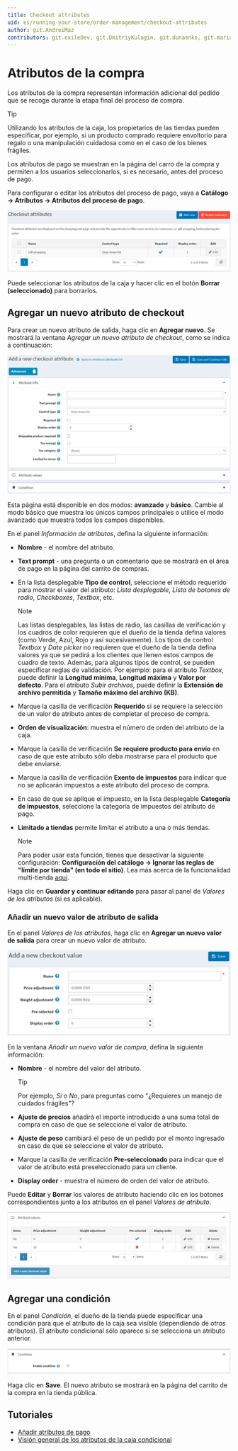 ```yaml
---
title: Checkout attributes
uid: es/running-your-store/order-management/checkout-attributes
author: git.AndreiMaz
contributors: git.exileDev, git.DmitriyKulagin, git.dunaenko, git.mariannk
---
```


# Atributos de la compra

Los atributos de la compra representan información adicional del pedido que se recoge durante la etapa final del proceso de compra.

> [!TIP]
> 
> Utilizando los atributos de la caja, los propietarios de las tiendas pueden especificar, por ejemplo, si un producto comprado requiere envoltorio para regalo o una manipulación cuidadosa como en el caso de los bienes frágiles.

Los atributos de pago se muestran en la página del carro de la compra y permiten a los usuarios seleccionarlos, si es necesario, antes del proceso de pago.

Para configurar o editar los atributos del proceso de pago, vaya a **Catálogo → Atributos → Atributos del proceso de pago**.

![Atributos del proceso de pago](_static/checkout-attributes/list.jpg)

Puede seleccionar los atributos de la caja y hacer clic en el botón **Borrar (seleccionado)** para borrarlos.

## Agregar un nuevo atributo de checkout

Para crear un nuevo atributo de salida, haga clic en **Agregar nuevo**. Se mostrará la ventana *Agregar un nuevo atributo de checkout*, como se indica a continuación:

![Añadir un nuevo atributo de checkout](_static/checkout-attributes/add-new.jpg)

Esta página está disponible en dos modos: **avanzado** y **básico**. Cambie al modo básico que muestra los únicos campos principales o utilice el modo avanzado que muestra todos los campos disponibles.

En el panel *Información de atributos*, defina la siguiente información:

- **Nombre** - el nombre del atributo.
- **Text prompt** - una pregunta o un comentario que se mostrará en el área de pago en la página del carrito de compras.
- En la lista desplegable **Tipo de control**, seleccione el método requerido para mostrar el valor del atributo: *Lista desplegable*, *Lista de botones de radio*, *Checkboxes*, *Textbox*, etc.
  > [!NOTE]
  > 
  > Las listas desplegables, las listas de radio, las casillas de verificación y los cuadros de color requieren que el dueño de la tienda defina valores (como Verde, Azul, Rojo y así sucesivamente). Los tipos de control *Textbox* y *Date picker* no requieren que el dueño de la tienda defina valores ya que se pedirá a los clientes que llenen estos campos de cuadro de texto. Además, para algunos tipos de control, se pueden especificar reglas de validación. Por ejemplo: para el atributo *Textbox*, puede definir la **Longitud mínima**, **Longitud máxima** y **Valor por defecto**. Para el atributo *Subir archivos*, puede definir la **Extensión de archivo permitida** y **Tamaño máximo del archivo (KB)**.

- Marque la casilla de verificación **Requerido** si se requiere la selección de un valor de atributo antes de completar el proceso de compra.
- **Orden de visualización**: muestra el número de orden del atributo de la caja.
- Marque la casilla de verificación **Se requiere producto para envío** en caso de que este atributo sólo deba mostrarse para el producto que debe enviarse.
- Marque la casilla de verificación **Exento de impuestos** para indicar que no se aplicarán impuestos a este atributo del proceso de compra.
- En caso de que se aplique el impuesto, en la lista desplegable **Categoría de impuestos**, seleccione la categoría de impuestos del atributo de pago.
- **Limitado a tiendas** permite limitar el atributo a una o más tiendas. 
  > [!NOTE]
  >
	> Para poder usar esta función, tienes que desactivar la siguiente configuración: **Configuración del catálogo → Ignorar las reglas de "límite por tienda" (en todo el sitio)**. Lea más acerca de la funcionalidad multi-tienda [aquí](xref:es/getting-started/advanced-configuration/multi-store).

Haga clic en **Guardar y continuar editando** para pasar al panel de *Valores de los atributos* (si es aplicable).

### Añadir un nuevo valor de atributo de salida

En el panel *Valores de los atributos*, haga clic en **Agregar un nuevo valor de salida** para crear un nuevo valor de atributo.

![Añadir un nuevo valor de atributo de checkout](_static/checkout-attributes/value.jpg)

En la ventana *Añadir un nuevo valor de compra*, defina la siguiente información:

- **Nombre** - el nombre del valor del atributo.
  > [!TIP]
  > 
  > Por ejemplo, *Sí* o *No*, para preguntas como "¿Requieres un manejo de cuidados frágiles"?

- **Ajuste de precios** añadirá el importe introducido a una suma total de compra en caso de que se seleccione el valor de atributo.
- **Ajuste de peso** cambiará el peso de un pedido por el monto ingresado en caso de que se seleccione el valor de atributo.
- Marque la casilla de verificación **Pre-seleccionado** para indicar que el valor de atributo está preseleccionado para un cliente.
- **Display order** - muestra el número de orden del valor de atributo.

Puede **Editar** y **Borrar** los valores de atributo haciendo clic en los botones correspondientes junto a los atributos en el panel *Valores de atributo*.

![attribute_values](_static/checkout-attributes/attribute_values.png)

## Agregar una condición

En el panel *Condición*, el dueño de la tienda puede especificar una condición para que el atributo de la caja sea visible (dependiendo de otros atributos). El atributo condicional sólo aparece si se selecciona un atributo anterior.

![condición](_static/checkout-attributes/condition.png)

Haga clic en **Save**. El nuevo atributo se mostrará en la página del carrito de la compra en la tienda pública.

## Tutoriales

- [Añadir atributos de pago](https://www.youtube.com/watch?v=sJcZP1qjHmY&list=PLnL_aDfmRHwsbhj621A-RFb1KnzeFxYz4&index=3)
- [Visión general de los atributos de la caja condicional](https://www.youtube.com/watch?v=z3UiXgK8Jgo&list=PLnL_aDfmRHwsbhj621A-RFb1KnzeFxYz4&index=18)
